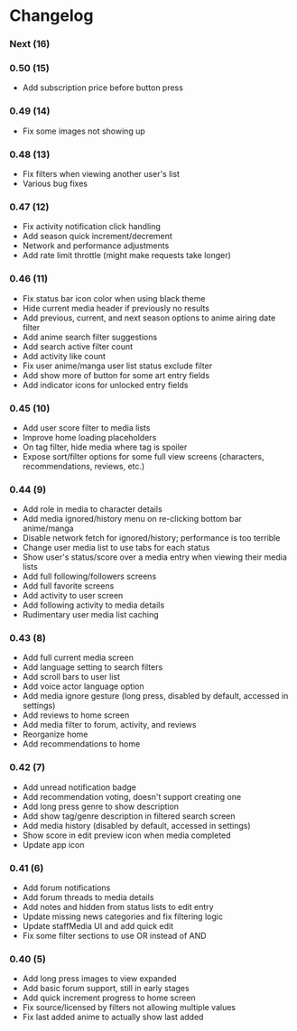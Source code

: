 # Changelog

### Next (16)

### 0.50 (15)
- Add subscription price before button press

### 0.49 (14)
- Fix some images not showing up

### 0.48 (13)
- Fix filters when viewing another user's list
- Various bug fixes

### 0.47 (12)
- Fix activity notification click handling
- Add season quick increment/decrement
- Network and performance adjustments
- Add rate limit throttle (might make requests take longer)

### 0.46 (11)
- Fix status bar icon color when using black theme
- Hide current media header if previously no results
- Add previous, current, and next season options to anime airing date filter
- Add anime search filter suggestions
- Add search active filter count
- Add activity like count
- Fix user anime/manga user list status exclude filter
- Add show more of button for some art entry fields
- Add indicator icons for unlocked entry fields

### 0.45 (10)
- Add user score filter to media lists
- Improve home loading placeholders
- On tag filter, hide media where tag is spoiler
- Expose sort/filter options for some full view screens (characters, recommendations, reviews, etc.)

### 0.44 (9)
- Add role in media to character details
- Add media ignored/history menu on re-clicking bottom bar anime/manga
- Disable network fetch for ignored/history; performance is too terrible
- Change user media list to use tabs for each status
- Show user's status/score over a media entry when viewing their media lists
- Add full following/followers screens
- Add full favorite screens
- Add activity to user screen
- Add following activity to media details
- Rudimentary user media list caching

### 0.43 (8)
- Add full current media screen
- Add language setting to search filters
- Add scroll bars to user list
- Add voice actor language option
- Add media ignore gesture (long press, disabled by default, accessed in settings)
- Add reviews to home screen
- Add media filter to forum, activity, and reviews
- Reorganize home
- Add recommendations to home

### 0.42 (7)
- Add unread notification badge
- Add recommendation voting, doesn't support creating one
- Add long press genre to show description
- Add show tag/genre description in filtered search screen
- Add media history (disabled by default, accessed in settings)
- Show score in edit preview icon when media completed
- Update app icon

### 0.41 (6)
- Add forum notifications
- Add forum threads to media details
- Add notes and hidden from status lists to edit entry
- Update missing news categories and fix filtering logic
- Update staffMedia UI and add quick edit
- Fix some filter sections to use OR instead of AND

### 0.40 (5)
- Add long press images to view expanded
- Add basic forum support, still in early stages
- Add quick increment progress to home screen
- Fix source/licensed by filters not allowing multiple values
- Fix last added anime to actually show last added
